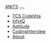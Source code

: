 

<html lang="en" dir="ltr">
  <head>
    <meta charset="utf-8">
    <title>Navigation bar</title>
    <link rel="stylesheet" href="https://stackpath.bootstrapcdn.com/bootstrap/4.5.0/css/bootstrap.min.css" integrity="sha384-9aIt2nRpC12Uk9gS9baDl411NQApFmC26EwAOH8WgZl5MYYxFfc+NcPb1dKGj7Sk" crossorigin="anonymous">
    <script src="https://code.jquery.com/jquery-3.5.1.slim.min.js" integrity="sha384-DfXdz2htPH0lsSSs5nCTpuj/zy4C+OGpamoFVy38MVBnE+IbbVYUew+OrCXaRkfj" crossorigin="anonymous"></script>
<script src="https://cdn.jsdelivr.net/npm/popper.js@1.16.0/dist/umd/popper.min.js" integrity="sha384-Q6E9RHvbIyZFJoft+2mJbHaEWldlvI9IOYy5n3zV9zzTtmI3UksdQRVvoxMfooAo" crossorigin="anonymous"></script>
<script src="https://stackpath.bootstrapcdn.com/bootstrap/4.5.0/js/bootstrap.min.js" integrity="sha384-OgVRvuATP1z7JjHLkuOU7Xw704+h835Lr+6QL9UvYjZE3Ipu6Tp75j7Bh/kR0JKI" crossorigin="anonymous"></script>
  </head>
  <body>
    <nav class="navbar navbar-expand-lg navbar-expand-lg navbar-dark bg-dark">
      <a class="navbar-brand" href="#">ANITS</a>
      <button class="navbar-toggler" type="button" data-toggle="collapse" data-target="#navbarTogglerDemo01" aria-controls="navbarTogglerDemo01" aria-expanded="false" aria-label="Toggle navigation">
    <span class="navbar-toggler-icon"></span>
      </button>
    <div class="collapse navbar-collapse" id="navbarTogglerDemo01">
      <ul class="navbar-nav ml-auto">
        <li class="nav-item">
          <a href="#" class="nav-link" >TCS CodeVita</a>
        </li>
        <li class="nav-item">
          <a href="#" class="nav-link">InfytQ</a>
        </li>
        <li class="nav-item">
          <a href="#" class="nav-link">Aptitude</a>
        </li>
        <li class="nav-item">
          <a href="#" class="nav-link">CodingInterview</a>
        </li>
        <li class="nav-item">
          <a href="#" class="nav-link">About</a>
        </li>
   </ul>
  </div>
    </nav>
  </body>
</html>
